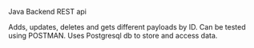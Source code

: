 Java Backend REST api

Adds, updates, deletes and gets different payloads by ID.
Can be tested using POSTMAN.
Uses Postgresql db to store and access data.
